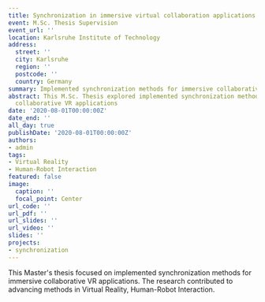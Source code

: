 ```yaml
---
title: Synchronization in immersive virtual collaboration applications
event: M.Sc. Thesis Supervision
event_url: ''
location: Karlsruhe Institute of Technology
address:
  street: ''
  city: Karlsruhe
  region: ''
  postcode: ''
  country: Germany
summary: Implemented synchronization methods for immersive collaborative VR applications
abstract: This M.Sc. Thesis explored implemented synchronization methods for immersive
  collaborative VR applications
date: '2020-08-01T00:00:00Z'
date_end: ''
all_day: true
publishDate: '2020-08-01T00:00:00Z'
authors:
- admin
tags:
- Virtual Reality
- Human-Robot Interaction
featured: false
image:
  caption: ''
  focal_point: Center
url_code: ''
url_pdf: ''
url_slides: ''
url_video: ''
slides: ''
projects:
- synchronization
---
```


This Master's thesis focused on implemented synchronization methods for immersive collaborative VR applications. The research contributed to advancing methods in Virtual Reality, Human-Robot Interaction.